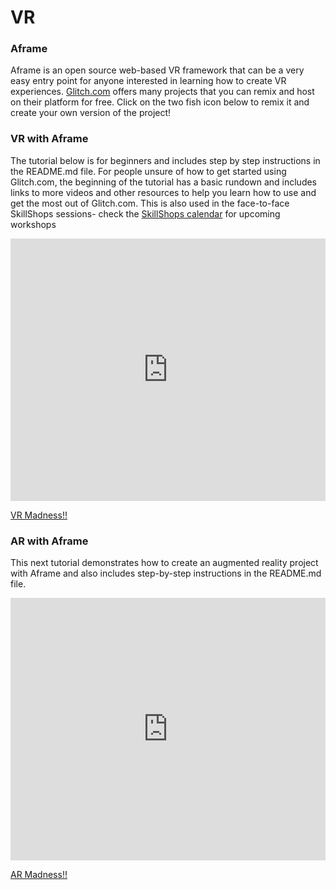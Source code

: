 # VR

### Aframe

Aframe is an open source web-based VR framework that can be a very easy entry point for anyone interested in learning how to create VR experiences. [Glitch.com](https://glitch.com/@aframe) offers many projects that you can remix and host on their platform for free. Click on the two fish icon below to remix it and create your own version of the project!

### VR with Aframe

The tutorial below is for beginners and includes step by step instructions in the README.md file. For people unsure of how to get started using Glitch.com, the beginning of the tutorial has a basic rundown and includes links to more videos and other resources to help you learn how to use and get the most out of Glitch.com. This is also used in the face-to-face SkillShops sessions- check the [SkillShops calendar](http://humboldt.libcal.com/calendar/workshops) for upcoming workshops

<div class="glitch-embed-wrap" style="height: 420px; width: 100%;">
  <iframe
    allow="geolocation; microphone; camera; midi; vr; encrypted-media"
    src="https://glitch.com/embed/#!/embed/hsulibrary-vr-beginner?path=README.md&previewSize=100"
    alt="hsulibrary-vr-beginner on Glitch"
    style="height: 100%; width: 100%; border: 0;">
  </iframe>
</div>

[VR Madness!!](https://glitch.com/~hsulibrary-vr-beginner)

### AR with Aframe

This next tutorial demonstrates how to create an augmented reality project with Aframe and also includes step-by-step instructions in the README.md file. 

<div class="glitch-embed-wrap" style="height: 420px; width: 100%;">
  <iframe
    allow="geolocation; microphone; camera; midi; vr; encrypted-media"
    src="https://glitch.com/embed/#!/embed/hsulibrary-ar-beginner?path=README.md&previewSize=0"
    alt="hsulibrary-ar-beginner on Glitch"
    style="height: 100%; width: 100%; border: 0;">
  </iframe>
</div>

[AR Madness!!](https://glitch.com/~hsulibrary-ar-beginner)








